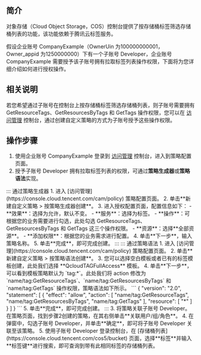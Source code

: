 ## 简介

对象存储（Cloud Object Storage，COS）控制台提供了按存储桶标签筛选存储桶列表的功能，该功能依赖于腾讯云标签服务。

假设企业账号 CompanyExample（OwnerUin 为100000000001，Owner_appid 为1250000000）下有一个子账号 Developer，企业账号 CompanyExample 需要授予该子账号拥有拉取标签列表操作权限，下面将为您详细介绍如何进行授权操作。



## 相关说明

若您希望通过子账号在控制台上按存储桶标签筛选存储桶列表，则子账号需要拥有 GetResourceTags、GetResourcesByTags 和 GetTags 操作权限，您可以在 [访问管理](https://console.cloud.tencent.com/cam/policy) 控制台，通过创建自定义策略的方式为子账号授予这些操作权限。



## 操作步骤

1. 使用企业账号 CompanyExample 登录到 [访问管理](https://console.cloud.tencent.com/cam/policy) 控制台，进入到策略配置页面。
2. 授予子账号 Developer 拥有拉取标签列表的权限，可通过**策略生成器**或**策略语法**实现。
<dx-tabs>
::: 通过策略生成器
1. 进入 [访问管理](https://console.cloud.tencent.com/cam/policy) 策略配置页面。
2. 单击**新建自定义策略 > 按策略生成器创建**。
3. 进入授权配置页面，配置信息如下：
    - **效果**：选择为允许，默认不变。
    - **服务**：选择为标签。
    - **操作**：可根据您的业务需要进行勾选，此处勾选 GetResourceTags、GetResourcesByTags 和 GetTags 这三个操作权限。
    - **资源**：选择**全部资源**。
 - **添加权限**：根据您的业务需求进行配置。
4. 单击**下一步**，输入策略名称。
5. 单击**完成**，即可完成创建。
:::
::: 通过策略语法
1. 进入 [访问管理](https://console.cloud.tencent.com/cam/policy) 策略配置页面。
2. 单击**新建自定义策略 > 按策略语法创建**。
3. 您可以选择空白模板或者已有的标签模板创建，此处我们选择 **QcloudTAGFullAccess** 模板。
4. 单击**下一步**，可以看到模板策略默认为 `tag:*`。此处我们将 action 修改为 `name/tag:GetResourceTags`、`name/tag:GetResourcesByTags` 和 `name/tag:GetTags` 操作权限，策略语法如下所示。
```
{
    "version": "2.0",
    "statement": [
        {
            "effect": "allow",
            "action": [
                "name/tag:GetResourceTags",
                "name/tag:GetResourcesByTags",
                "name/tag:GetTags"
            ],
            "resource": [
                "*"
            ]
        }
    ]
}
```
5. 单击**完成**，即可完成创建。
:::
</dx-tabs>
3. 将策略关联子账号 Developer。在策略页面，找到步骤2创建的策略，在其右侧单击**关联用户/组/角色**。
4. 在弹窗中，勾选子账号 Developer，并单击**确定**，即可将子账号 Developer 关联至该策略。
5. 使用子账号 Developer 登录控制台，在 [存储桶列表](https://console.cloud.tencent.com/cos5/bucket) 页面，选择**标签**并输入**标签键**进行搜索，即可查询到带有此相同标签的存储桶列表。

